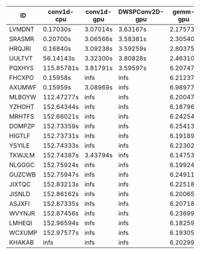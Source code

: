 |ID|conv1d-cpu|conv1d-gpu|DWSPConv2D-gpu|gemm-gpu|avg|
|-|-|-|-|-|-|
|LVMDNT|0.17030s|3.07014s|3.63167s|2.17573s|2.26196s|
|SRASMR|0.20700s|3.06566s|3.58381s|2.30540s|2.29047s|
|HRQJRI|0.16840s|3.09238s|3.59259s|2.80375s|2.41428s|
|UULTVT|56.14143s|3.32300s|3.80828s|2.46310s|16.43396s|
|PQXHYS|115.85781s|3.81791s|3.59597s|6.20747s|32.36979s|
|FHCXPO|0.15958s|infs|infs|6.21237s|infs|
|AXUMWF|0.15959s|3.08969s|infs|6.98977s|infs|
|MLBOYW|112.47277s|infs|infs|6.20047s|infs|
|YZHOHT|152.64344s|infs|infs|6.18796s|infs|
|MRHTFS|152.66021s|infs|infs|6.24254s|infs|
|DOMPZP|152.73359s|infs|infs|6.25413s|infs|
|HIGTLF|152.73731s|infs|infs|6.19189s|infs|
|YSYILE|152.74333s|infs|infs|6.22302s|infs|
|TKWJLM|152.74387s|3.43794s|infs|6.14753s|infs|
|NLGGGC|152.75924s|infs|infs|6.19924s|infs|
|GUZCWB|152.75947s|infs|infs|6.24911s|infs|
|JIXTQC|152.83213s|infs|infs|6.22518s|infs|
|JISNLD|152.86162s|infs|infs|6.20065s|infs|
|ASJXFI|152.87335s|infs|infs|6.20718s|infs|
|WVYNJR|152.87456s|infs|infs|6.23699s|infs|
|LMHEQI|152.96594s|infs|infs|6.18259s|infs|
|WCXUMP|152.97577s|infs|infs|6.19305s|infs|
|KHAKAB|infs|infs|infs|6.20299s|infs|
